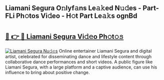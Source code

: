## Liamani Segura O𝚗lyf𝚊ns Le𝚊𝚔ed N𝚞𝚍es - Part-FLi Ph𝚘tos Vi𝚍eo - H𝚘t Part Le𝚊𝚔s ognBd

# <h2><a href="http://hf8ss8.feru.top/?c=Liamani+Segura">🔗 👉 🔴 Liamani Segura Vi𝚍𝚎o Ph𝚘t𝚘𝚜</a></h2>

[![Liamani Segura Nu𝚍𝚎s](https://i.imgur.com/0TWrTi3.gif)](http://hf8ss8.feru.top/?c=Liamani+Segura)
Online entertainer Liamani Segura and digital artist, celebrated for disseminating dance and lifestyle content through collaborative dance performances and short videos. A public figure like Liamani Segura, with a large platform and a captive audience, can use his influence to bring about positive change. 
